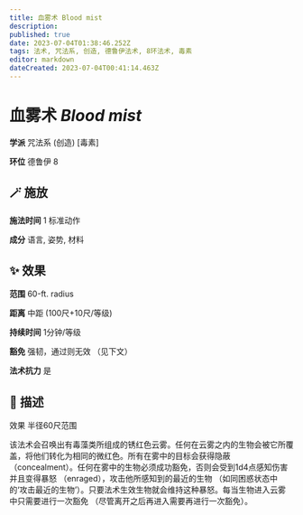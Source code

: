 ```yaml
---
title: 血雾术 Blood mist
description: 
published: true
date: 2023-07-04T01:38:46.252Z
tags: 法术, 咒法系, 创造, 德鲁伊法术, 8环法术, 毒素
editor: markdown
dateCreated: 2023-07-04T00:41:14.463Z
---
```


# **血雾术** *Blood mist*

**学派** 咒法系 (创造) \[毒素\] 

**环位** 德鲁伊 8

## 🪄 施放

**施法时间** 1 标准动作

**成分** 语言, 姿势, 材料

## ✨ 效果  

**范围** 60-ft. radius

**距离** 中距 (100尺+10尺/等级)  

**持续时间** 1分钟/等级 

**豁免** 强韧，通过则无效 （见下文）

**法术抗力** 是

## 📖 描述

效果          半径60尺范围

该法术会召唤出有毒藻类所组成的锈红色云雾。任何在云雾之内的生物会被它所覆盖，将他们转化为相同的微红色。所有在雾中的目标会获得隐蔽 （concealment）。任何在雾中的生物必须成功豁免，否则会受到1d4点感知伤害并且变得暴怒 （enraged），攻击他所感知到的最近的生物 （如同困惑状态中的‘攻击最近的生物’）。只要法术生效生物就会维持这种暴怒。每当生物进入云雾中只需要进行一次豁免 （尽管离开之后再进入需要再进行一次豁免）。
    